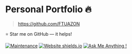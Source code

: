 # Personal Portfolio 🔥
> https://github.com/FTUAZON

:star: Star me on GitHub — it helps!

[![Maintenance](https://img.shields.io/badge/maintained-yes-green.svg)](https://github.com/FTUAZON/Tuazon)
[![Website shields.io](https://img.shields.io/badge/website-up-yellow)](https://tuazon-portfolio.vercel.app/)
[![Ask Me Anything !](https://img.shields.io/badge/ask%20me-linkedin-1abc9c.svg)](https://www.linkedin.com/in/fritz-tuazon-585157235/)
